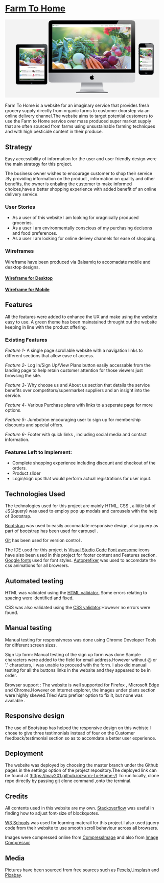 # [Farm To Home](https://may201.github.io/Farm-To-Home-/)

![Mockups](assets/img/Mockups.jpg)
 

  Farm To Home is a website for an imaginary service that provides fresh grocery supply directly from  organic farms to customer doorstep via an online delivery channel.The website aims to target potential customers to use the Farm to Home service over mass produced super market supply that are often sourced from farms using unsustainable farming techniques and with high pesticide content in their produce. 


## Strategy
Easy accessibility of information  for the user and user friendly design were the main strategy for this project.

The business owner wishes to encourage customer to shop their service .By providing information on the product , information on quality and other benefits, the owner is enbaling the customer to make informed choices,have a better shopping experience with added benefit of an online delivery service.

### User Stories


* As a  user of this website I am looking for oragnically produced groceries.
* As a user I am environmentally conscious of my purchasing decisons and food preferences.
* As a user I am looking for online delivey channels for ease of shopping.

### Wireframes

Wireframe  have been produced via Balsamiq to accomadate mobile and desktop designs.

#### [Wireframe for Desktop ](assets/img/desktop.png)

#### [Wireframe for Mobile ](assets/img/mobile.png)

## Features 

All the features were added to enhance the UX and make using the website easy to use.
A green theme has been mainatained throught out the website keeping in line with the product offering.

### Existing Features
 *Feature 1*- 
A single page scrollable website with a navigation links to different sections that allow ease of access.
 
 
 *Feature 2*-
Log In/Sign Up/View Plans button easily accessable from the landing page to help retain customer attention for those viewers just browsing the site.
 
 
 *Feature 3*-
 Why choose us and About us section that details the service benefits over competitors/supermarket suppliers and an insight into the service.
 
 
 *Feature 4*-
Various Purchase plans with links to a seperate page for more options.
 
 
 *Feature 5*-
Jumbotron encouraging user to sign up for membership discounts and special offers.
 
 
 *Feature 6*-
Footer with quick links , including social media and contact information.


### Features Left to Implement:

* Complete shopping experience including discount and checkout of the orders.
* Product slider
* Login/sign ups that would perform actual registrations for user input.


## Technologies Used


 The technologies used for this project are mainly HTML, CSS , a little bit of JS(Jquery) was used to employ pop up modals and carousels with the help of Bootstrap.

 [Bootstrap](https://getbootstrap.com/) was used to easily accomadate responsive design, also jquery as part of bootstrap has been used for carousel .

 [Git](https://github.com/) has been used for version control .

 The IDE used for this project is [Visual Studio Code](https://code.visualstudio.com/)
 [Font awesome](https://fontawesome.com/) icons have also been used in this project for footer content and Features section.
 [Google fonts](https://fonts.google.com/) used for font styles.
 [Autoprefixer](https://autoprefixer.github.io/) was used to accomdate the css animations for all browsers.
 
 ## Automated testing
 HTML was validated using the [HTML validator ](https://validator.w3.org/).Some errors relating to spacing were identified and fixed.


 CSS was also validated using the [CSS validator](https://jigsaw.w3.org/css-validator/).However no errors were found.


## Manual testing

Manual testing for responsivness was done using Chrome Developer Tools for different screen sizes.

Sign Up form:
Manual testing of the sign up form was done.Sample characters were added to the field for email address.However without @ or '.' characters, I was unable to proceed with the form.
I also did manual testing for all the buttons links in the website and they appeared to be in order.

Browser support : The website is well supported for Firefox , Microsoft Edge and Chrome.However on Internet explorer, the images under plans section were highly skewed.Tried Auto prefixer option to fix it, but none was available .


## Responsive design
The use of Bootstrap has helped the responsive design on this webiste.I chose to give three testimonials instead of four on the Customer feedback/testimonial section so as to accomdate a better user experience.


## Deployment
The website was deployed by choosing the master branch under the Github pages in the settings option of the project repository.The deployed link can be found at (https://may201.github.io/Farm-To-Home-/)
To run locally, clone repo directly by passing git clone command ,onto the terminal.

## Credits
All contents used in this website are my own.
[Stackoverflow](https://stackoverflow.com/) was useful in finding how to adjust font-size of blockquotes.


[W3 Schools](https://www.w3schools.com/html/) was used for learning materail for this project.I also used jquery code from their website to use smooth scroll behaviour across all browsers.

Images were compressed online from [CompressImage](https://compressimage.toolur.com/) and also from [Image Compressor](https://imagecompressor.com/)

## Media
 Pictures have been sourced from free sources such as [Pexels](https://www.pexels.com/),[Unsplash](https://unsplash.com/) and [Pixabay](https://pixabay.com/).




 
 


